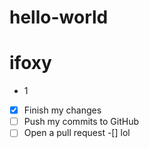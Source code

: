 # hello-world
# ifoxy
* 1
- [x] Finish my changes
- [ ] Push my commits to GitHub
- [ ] Open a pull request
-[] lol
